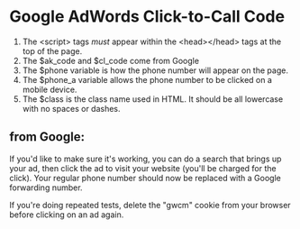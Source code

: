 # Google AdWords Click-to-Call Code

1. The &lt;script&gt; tags *must* appear within the &lt;head&gt;&lt;/head&gt; tags at the top of the page.
2. The $ak_code and $cl_code come from Google
3. The $phone variable is how the phone number will appear on the page.
4. The $phone_a variable allows the phone number to be clicked on a mobile device.
5. The $class is the class name used in HTML. It should be all lowercase with no spaces or dashes.

## from Google:
If you'd like to make sure it's working, you can do a search that brings up your ad, then click the ad to visit your website (you'll be charged for the click). Your regular phone number should now be replaced with a Google forwarding number.

If you're doing repeated tests, delete the "gwcm" cookie from your browser before clicking on an ad again.
